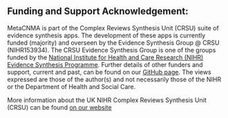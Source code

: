 ## Funding and Support Acknowledgement:

MetaCNMA is part of the Complex Reviews Synthesis Unit (CRSU) suite of evidence synthesis apps. The development of these apps is currently funded (majority) and overseen by the Evidence Synthesis Group @ CRSU (NIHR153934). The CRSU Evidence Synthesis Group is one of the groups funded by the [National Institute for Health and Care Research (NIHR) Evidence Synthesis Programme](https://www.nihr.ac.uk/explore-nihr/funding-programmes/evidence-synthesis.htm). Further details of other funders and support, current and past, can be found on our [GitHub page](https://github.com/CRSU-Apps/.github/wiki/Detailed-Funding-Statement). The views expressed are those of the author(s) and not necessarily those of the NIHR or the Department of Health and Social Care.

More information about the UK NIHR Complex Reviews Synthesis Unit (CRSU) can be found [on our website](https://www.crsu.org.uk/apps)